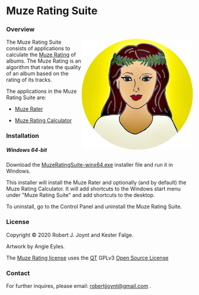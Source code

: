 # Muze Rating Suite

### Overview

<img src="./Muze-Rating.png"  align="right"/>The Muze Rating Suite consists of applications to calculate the <a href="https://github.com/Jalopy-Tech/Muze-Rating-Suite/blob/master/Muze-Rating.md">Muze Rating</a> of albums. The Muze Rating is an algorithm that rates the quality of an album based on the rating of its tracks.

The applications in the Muze Rating Suite are:

- <a href="https://github.com/Jalopy-Tech/Muze-Rating-Suite/blob/master/Muze-Rater.md">Muze Rater</a>

- <a href="https://github.com/Jalopy-Tech/Muze-Rating-Suite/blob/master/Muze-Rating-Calculator.md">Muze Rating Calculator</a>

  

### Installation

##### Windows 64-bit

Download the <a href="https://github.com/Jalopy-Tech/Muze-Rating-Suite/blob/master/installers/MuzeRatingSuite-winx64.exe">MuzeRatingSuite-winx64.exe</a> installer file and run it in Windows.

This installer will install the Muze Rater and optionally (and by default) the Muze Rating Calculator. It will add shortcuts to the Windows start menu under "Muze Rating Suite" and add shortcuts to the desktop.

To uninstall, go to the Control Panel and uninstall the Muze Rating Suite.

### License

Copyright &copy; 2020 Robert J. Joynt and Kester Falge.

Artwork by Angie Eyles.

The <a href="https://github.com/Jalopy-Tech/Muze-Rating-Suite/blob/master/LICENSE.md">Muze Rating license</a> uses the <a href="https://www.qt.io/">QT</a> GPLv3 <a href="https://doc.qt.io/qt-5/gpl.html">Open Source License</a>

### Contact

For further inquires, please email: robertjjoynt@gmail.com .











